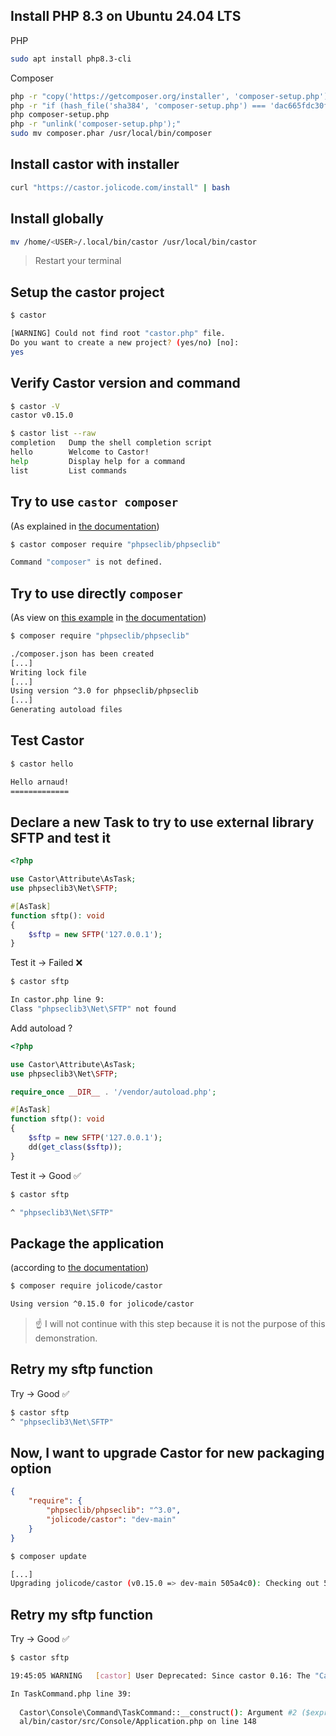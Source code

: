 ## Install PHP 8.3 on Ubuntu 24.04 LTS

PHP
```bash
sudo apt install php8.3-cli
```

Composer
```bash
php -r "copy('https://getcomposer.org/installer', 'composer-setup.php');"
php -r "if (hash_file('sha384', 'composer-setup.php') === 'dac665fdc30fdd8ec78b38b9800061b4150413ff2e3b6f88543c636f7cd84f6db9189d43a81e5503cda447da73c7e5b6') { echo 'Installer verified'; } else { echo 'Installer corrupt'; unlink('composer-setup.php'); } echo PHP_EOL;"
php composer-setup.php
php -r "unlink('composer-setup.php');"
sudo mv composer.phar /usr/local/bin/composer
```

## Install castor with installer

```bash
curl "https://castor.jolicode.com/install" | bash
```

## Install globally

```bash
mv /home/<USER>/.local/bin/castor /usr/local/bin/castor
```

> Restart your terminal

## Setup the castor project

```bash
$ castor

[WARNING] Could not find root "castor.php" file.                                                                       
Do you want to create a new project? (yes/no) [no]:
yes
```

## Verify Castor version and command

```bash
$ castor -V
castor v0.15.0

$ castor list --raw
completion   Dump the shell completion script
hello        Welcome to Castor!
help         Display help for a command
list         List commands
```

## Try to use ``castor composer``
(As explained in [the documentation](https://castor.jolicode.com/going-further/extending-castor/remote-imports/#manipulating-castor-composer-file))
```bash
$ castor composer require "phpseclib/phpseclib"

Command "composer" is not defined.
```

## Try to use directly ``composer``
(As view on [this example](https://github.com/monsieurbiz/SyliusPluginMaker/blob/master/castor.php) in [the documentation](https://castor.jolicode.com/examples/#real-world-examples))

```bash
$ composer require "phpseclib/phpseclib"

./composer.json has been created
[...]
Writing lock file
[...]
Using version ^3.0 for phpseclib/phpseclib
[...]
Generating autoload files
```

## Test Castor

```bash
$ castor hello

Hello arnaud!
=============
```

## Declare a new Task to try to use external library SFTP and test it

```php
<?php

use Castor\Attribute\AsTask;
use phpseclib3\Net\SFTP;

#[AsTask]
function sftp(): void
{
    $sftp = new SFTP('127.0.0.1');
}
```

Test it -> Failed ❌
```bash
$ castor sftp

In castor.php line 9:
Class "phpseclib3\Net\SFTP" not found
```

Add autoload ?
```php
<?php

use Castor\Attribute\AsTask;
use phpseclib3\Net\SFTP;

require_once __DIR__ . '/vendor/autoload.php';

#[AsTask]
function sftp(): void
{
    $sftp = new SFTP('127.0.0.1');
    dd(get_class($sftp));
}
```

Test it -> Good ✅
```bash
$ castor sftp

^ "phpseclib3\Net\SFTP"
```

## Package the application
(according to [the documentation](https://castor.jolicode.com/going-further/extending-castor/repack/))

```bash
$ composer require jolicode/castor

Using version ^0.15.0 for jolicode/castor
```
> ☝️ I will not continue with this step because it is not the purpose of this demonstration.

## Retry my sftp function

Try -> Good ✅
```bash
$ castor sftp
^ "phpseclib3\Net\SFTP"
```

## Now, I want to upgrade Castor for new packaging option

```json
{
    "require": {
        "phpseclib/phpseclib": "^3.0",
        "jolicode/castor": "dev-main"
    }
}
```

```bash
$ composer update

[...]
Upgrading jolicode/castor (v0.15.0 => dev-main 505a4c0): Checking out 505a4c05e5 from cache
```

## Retry my sftp function

Try -> Good ✅
```bash
$ castor sftp

19:45:05 WARNING   [castor] User Deprecated: Since castor 0.16: The "Castor\Descriptor\TaskDescriptorCollection" class is deprecated, use "Castor\Descriptor\DescriptorsCollection" instead. ["exception" => ErrorException { …}]

In TaskCommand.php line 39:
                                                                                                                                                                                                     
  Castor\Console\Command\TaskCommand::__construct(): Argument #2 ($expressionLanguage) must be of type Castor\ExpressionLanguage, Castor\EventDispatcher given, called in phar:///home/arnaud/.loc   
  al/bin/castor/src/Console/Application.php on line 148                                                                                                                                              
                                                                                                                                                                                                     
```